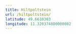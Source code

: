 ```yaml
---
title: Hiltpoltstein
url: /hiltpoltstein/
latitude: 49.6610303
longitude: 11.320374800000002
---
```

